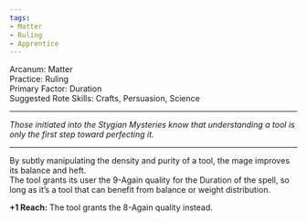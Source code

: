 ```yaml
---
tags:
- Matter
- Ruling
- Apprentice
---
```


Arcanum: Matter\
Practice: Ruling\
Primary Factor: Duration\
Suggested Rote Skills: Crafts, Persuasion, Science

---

_Those initiated into the Stygian Mysteries know that understanding a tool is only the first step toward perfecting it._

---

By subtly manipulating the density and purity of a tool, the mage improves its balance and heft.\
The tool grants its user the 9-Again quality for the Duration of the spell, so long as it’s a tool that can benefit from balance or weight distribution.

**+1 Reach:** The tool grants the 8-Again quality instead.